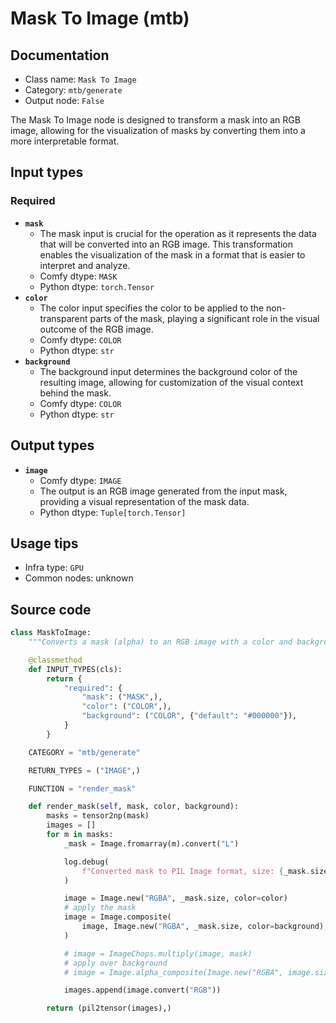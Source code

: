 # Mask To Image (mtb)
## Documentation
- Class name: `Mask To Image`
- Category: `mtb/generate`
- Output node: `False`

The Mask To Image node is designed to transform a mask into an RGB image, allowing for the visualization of masks by converting them into a more interpretable format.
## Input types
### Required
- **`mask`**
    - The mask input is crucial for the operation as it represents the data that will be converted into an RGB image. This transformation enables the visualization of the mask in a format that is easier to interpret and analyze.
    - Comfy dtype: `MASK`
    - Python dtype: `torch.Tensor`
- **`color`**
    - The color input specifies the color to be applied to the non-transparent parts of the mask, playing a significant role in the visual outcome of the RGB image.
    - Comfy dtype: `COLOR`
    - Python dtype: `str`
- **`background`**
    - The background input determines the background color of the resulting image, allowing for customization of the visual context behind the mask.
    - Comfy dtype: `COLOR`
    - Python dtype: `str`
## Output types
- **`image`**
    - Comfy dtype: `IMAGE`
    - The output is an RGB image generated from the input mask, providing a visual representation of the mask data.
    - Python dtype: `Tuple[torch.Tensor]`
## Usage tips
- Infra type: `GPU`
- Common nodes: unknown


## Source code
```python
class MaskToImage:
    """Converts a mask (alpha) to an RGB image with a color and background"""

    @classmethod
    def INPUT_TYPES(cls):
        return {
            "required": {
                "mask": ("MASK",),
                "color": ("COLOR",),
                "background": ("COLOR", {"default": "#000000"}),
            }
        }

    CATEGORY = "mtb/generate"

    RETURN_TYPES = ("IMAGE",)

    FUNCTION = "render_mask"

    def render_mask(self, mask, color, background):
        masks = tensor2np(mask)
        images = []
        for m in masks:
            _mask = Image.fromarray(m).convert("L")

            log.debug(
                f"Converted mask to PIL Image format, size: {_mask.size}"
            )

            image = Image.new("RGBA", _mask.size, color=color)
            # apply the mask
            image = Image.composite(
                image, Image.new("RGBA", _mask.size, color=background), _mask
            )

            # image = ImageChops.multiply(image, mask)
            # apply over background
            # image = Image.alpha_composite(Image.new("RGBA", image.size, color=background), image)

            images.append(image.convert("RGB"))

        return (pil2tensor(images),)

```
